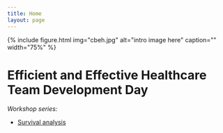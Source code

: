 ```yaml
---
title: Home
layout: page
---
```


{% include figure.html img="cbeh.jpg" alt="intro image here" caption="" width="75%" %}

# Efficient and Effective Healthcare Team Development Day

*Workshop series:*

- [Survival analysis](https://rexaamiri.github.io/cbeh)
